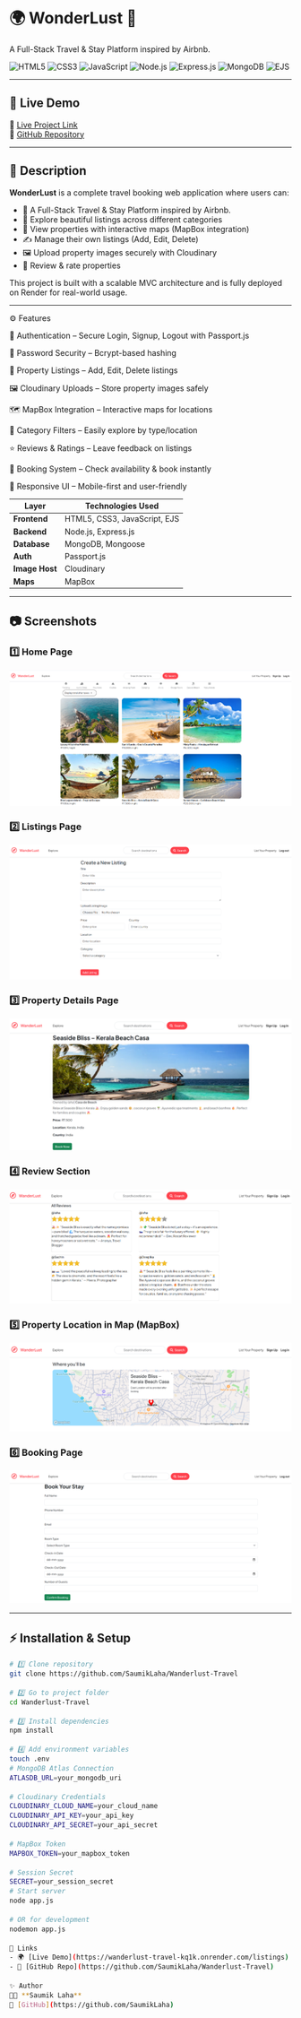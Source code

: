 
# 🌍 WonderLust 🏡  
A Full-Stack Travel & Stay Platform inspired by Airbnb.

![HTML5](https://img.shields.io/badge/HTML5-E34F26?style=for-the-badge&logo=html5&logoColor=white)
![CSS3](https://img.shields.io/badge/CSS3-1572B6?style=for-the-badge&logo=css3&logoColor=white)
![JavaScript](https://img.shields.io/badge/JavaScript-F7DF1E?style=for-the-badge&logo=javascript&logoColor=black)
![Node.js](https://img.shields.io/badge/Node.js-339933?style=for-the-badge&logo=nodedotjs&logoColor=white)
![Express.js](https://img.shields.io/badge/Express.js-000000?style=for-the-badge&logo=express&logoColor=white)
![MongoDB](https://img.shields.io/badge/MongoDB-4EA94B?style=for-the-badge&logo=mongodb&logoColor=white)
![EJS](https://img.shields.io/badge/EJS-8C8C8C?style=for-the-badge&logo=javascript&logoColor=white)


---

## 🚀 Live Demo  
🔗 [Live Project Link](https://wanderlust-travel-kq1k.onrender.com/listings)  
🔗 [GitHub Repository](https://github.com/SaumikLaha/Wanderlust-Travel)

---

## 📌 Description  
**WonderLust** is a complete travel booking web application where users can:
- 🏡 A Full-Stack Travel & Stay Platform inspired by Airbnb.
- 🏡 Explore beautiful listings across different categories  
- 📍 View properties with interactive maps (MapBox integration)  
- ✍️ Manage their own listings (Add, Edit, Delete)  
- 🖼️ Upload property images securely with Cloudinary  
- 💬 Review & rate properties  

This project is built with a scalable MVC architecture and is fully deployed on Render for real-world usage.

---

⚙️ Features

🔐 Authentication – Secure Login, Signup, Logout with Passport.js

🔑 Password Security – Bcrypt-based hashing

🏡 Property Listings – Add, Edit, Delete listings

🖼️ Cloudinary Uploads – Store property images safely

🗺️ MapBox Integration – Interactive maps for locations

📂 Category Filters – Easily explore by type/location

⭐ Reviews & Ratings – Leave feedback on listings

📅 Booking System – Check availability & book instantly

📱 Responsive UI – Mobile-first and user-friendly

| Layer          | Technologies Used            |
| -------------- | ---------------------------- |
| **Frontend**   | HTML5, CSS3, JavaScript, EJS |
| **Backend**    | Node.js, Express.js          |
| **Database**   | MongoDB, Mongoose            |
| **Auth**       | Passport.js                  |
| **Image Host** | Cloudinary                   |
| **Maps**       | MapBox                       |

---

## 📷 Screenshots  

### 1️⃣ Home Page  
![Home](screenshots/home.png)

### 2️⃣ Listings Page  
![Listings](screenshots/listings.png)

### 3️⃣ Property Details Page  
![Property](screenshots/property.png)

### 4️⃣ Review Section  
![Reviews](screenshots/review.png)

### 5️⃣ Property Location in Map (MapBox)  
![Map](screenshots/mapbox.png)

### 6️⃣ Booking Page  
![Booking](screenshots/booking.png)

---

## ⚡ Installation & Setup  

```bash
# 1️⃣ Clone repository
git clone https://github.com/SaumikLaha/Wanderlust-Travel

# 2️⃣ Go to project folder
cd Wanderlust-Travel

# 3️⃣ Install dependencies
npm install

# 4️⃣ Add environment variables
touch .env
# MongoDB Atlas Connection
ATLASDB_URL=your_mongodb_uri

# Cloudinary Credentials
CLOUDINARY_CLOUD_NAME=your_cloud_name
CLOUDINARY_API_KEY=your_api_key
CLOUDINARY_API_SECRET=your_api_secret

# MapBox Token
MAPBOX_TOKEN=your_mapbox_token

# Session Secret
SECRET=your_session_secret
# Start server
node app.js

# OR for development
nodemon app.js

🔗 Links  
- 🌍 [Live Demo](https://wanderlust-travel-kq1k.onrender.com/listings)  
- 📂 [GitHub Repo](https://github.com/SaumikLaha/Wanderlust-Travel)

✨ Author  
👨‍💻 **Saumik Laha**  
🔗 [GitHub](https://github.com/SaumikLaha)

